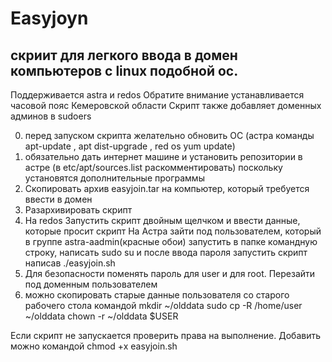 # Easyjoyn
## скриит для легкого ввода в домен компьютеров с linux подобной ос.
Поддерживается astra и redos
Обратите внимание устанавливается часовой пояс Кемеровской области
Скрипт также добавляет доменных админов в sudoers

0. перед запуском скрипта желательно обновить ОС (астра команды apt-update , apt dist-upgrade , red os yum update)
1. обязательно дать интернет машине и установить репозитории в астре (в etc/apt/sources.list раскомментировать) поскольку установятся дополнительные программы
2. Скопировать архив easyjoin.tar на компьютер, который требуется ввести в домен
3. Разархивировать скрипт
4. На redos Запустить скрипт двойным щелчком и ввести данные, которые просит скрипт
   На Астра зайти под пользователем, который в группе astra-aadmin(красные обои) запустить в папке командную строку, написать sudo su и после ввода пароля запустить скрипт написав ./easyjoin.sh
5. Для безопасности поменять пароль для user и для root. Перезайти под доменным пользователем
6. можно скопировать старые данные пользователя со старого рабочего стола командой  mkdir ~/olddata sudo cp -R /home/user ~/olddata chown -r ~/olddata $USER

Если скрипт не запускается проверить права на выполнение. Добавить можно командой chmod +x easyjoin.sh
